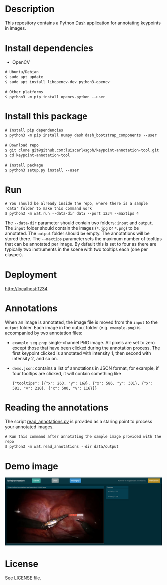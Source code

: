 # Description
This repository contains a Python [Dash](https://dash.plotly.com/introduction) application for annotating keypoints in images.

# Install dependencies
* OpenCV
```
# Ubuntu/Debian
$ sudo apt update
$ sudo apt install libopencv-dev python3-opencv

# Other platforms
$ python3 -m pip install opencv-python --user
```

# Install this package
```
# Install pip dependencies
$ python3 -m pip install numpy dash dash_bootstrap_components --user

# Download repo
$ git clone git@github.com:luiscarlosgph/keypoint-annotation-tool.git
$ cd keypoint-annotation-tool

# Install package
$ python3 setup.py install --user
```

# Run
``` 
# You should be already inside the repo, where there is a sample 'data' folder to make this command work
$ python3 -m wat.run --data-dir data --port 1234 --maxtips 4
```
The ```--data-dir``` parameter should contain two folders: ```input``` and ```output```.
The ```input``` folder should contain the images (```*.jpg``` or ```*.png```) to be annotated.
The ```output``` folder should be empty. The annotations will be stored there.
The ```--maxtips``` parameter sets the maximum number of tooltips that can be annotated per image.
By default this is set to four as there are typically two instruments in the scene with two tooltips 
each (one per clasper).

# Deployment
[http://localhost:1234](http://localhost:1234)

# Annotations
When an image is annotated, the image file is moved from the ```input``` to the ```output``` folder.
Each image in the output folder (e.g. ```example.png```) is accompanied by two annotation files:

* ```example_seg.png```: single-channel PNG image. All pixels are set to zero except those that 
                         have been clicked during the annotation process. The first keypoint 
                         clicked is annotated with intensity 1, then second with intensity 2, and so on.

* ```demo.json```:       contains a list of annotations in JSON format, for example, 
                         if four tooltips are clicked, it will contain something like
    ```
    {"tooltips": [{"x": 263, "y": 168}, {"x": 586, "y": 301}, {"x": 581, "y": 210}, {"x": 500, "y": 116}]}
    ```

# Reading the annotations
The script [read_annotations.py](https://github.com/luiscarlosgph/keypoint-annotation-tool/blob/main/src/wat/read_annotations.py) is provided as a staring point to process your annotated images.
```
# Run this command after annotating the sample image provided with the repo
$ python3 -m wat.read_annotations --dir data/output
```

# Demo image
![alt text](https://github.com/luiscarlosgph/keypoint-annotation-tool/blob/main/demo/demo.jpg?raw=true)

# License
See [LICENSE](https://github.com/luiscarlosgph/keypoint-annotation-tool/blob/main/LICENSE) file.
